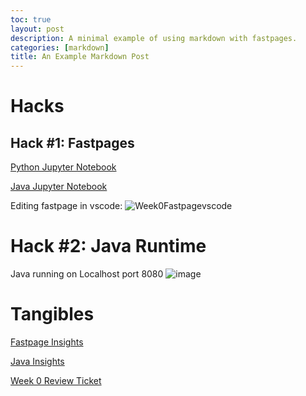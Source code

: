 ```yaml
---
toc: true
layout: post
description: A minimal example of using markdown with fastpages.
categories: [markdown]
title: An Example Markdown Post
---
```


# Hacks

## Hack #1: Fastpages
[Python Jupyter Notebook](https://sanjayb06.github.io/tri1fastpages/2022/08/21/Python-Jupyter-Notebook.html)

[Java Jupyter Notebook](https://sanjayb06.github.io/tri1fastpages/2022/08/21/Java-Jupyter-Notebook.html)

Editing fastpage in vscode:
![Week0Fastpagevscode](https://user-images.githubusercontent.com/70538669/185844274-206d91a2-54a9-4b1e-a81e-4a23d5f2a198.png)


# Hack #2: Java Runtime 

Java running on Localhost port 8080
![image](https://user-images.githubusercontent.com/70538669/185844985-67290c58-0f41-4b45-8e24-38b1f939c1a7.png)

# Tangibles

[Fastpage Insights](https://github.com/SanjayB06/tri1fastpages/graphs/contributors)

[Java Insights](https://github.com/SanjayB06/tri1csa/graphs/contributors)

[Week 0 Review Ticket](https://github.com/SanjayB06/tri1fastpages/issues/2)
